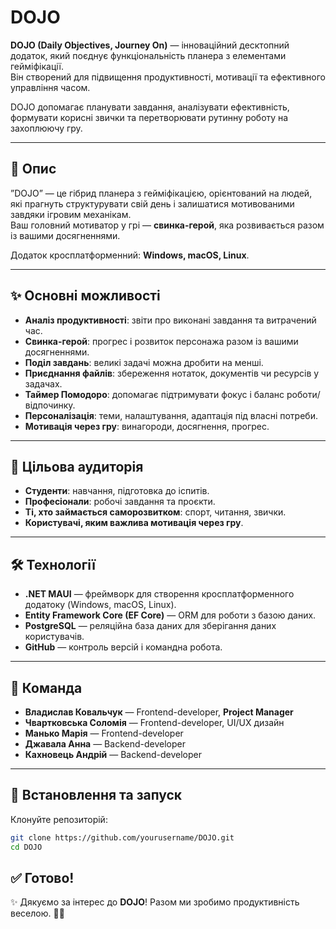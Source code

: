 # DOJO

**DOJO (Daily Objectives, Journey On)** — інноваційний десктопний додаток, який поєднує функціональність планера з елементами гейміфікації.  
Він створений для підвищення продуктивності, мотивації та ефективного управління часом.  

DOJO допомагає планувати завдання, аналізувати ефективність, формувати корисні звички та перетворювати рутинну роботу на захоплюючу гру.

---

## 📖 Опис

”DOJO” — це гібрид планера з гейміфікацією, орієнтований на людей, які прагнуть структурувати свій день і залишатися мотивованими завдяки ігровим механікам.  
Ваш головний мотиватор у грі — **свинка-герой**, яка розвивається разом із вашими досягненнями.  

Додаток кросплатформенний: **Windows, macOS, Linux**.

---

## ✨ Основні можливості

- **Аналіз продуктивності**: звіти про виконані завдання та витрачений час.  
- **Свинка-герой**: прогрес і розвиток персонажа разом із вашими досягненнями.  
- **Поділ завдань**: великі задачі можна дробити на менші.  
- **Приєднання файлів**: збереження нотаток, документів чи ресурсів у задачах.  
- **Таймер Помодоро**: допомагає підтримувати фокус і баланс роботи/відпочинку.  
- **Персоналізація**: теми, налаштування, адаптація під власні потреби.  
- **Мотивація через гру**: винагороди, досягнення, прогрес.  

---

## 🎯 Цільова аудиторія

- **Студенти**: навчання, підготовка до іспитів.  
- **Професіонали**: робочі завдання та проєкти.  
- **Ті, хто займається саморозвитком**: спорт, читання, звички.  
- **Користувачі, яким важлива мотивація через гру**.  

---

## 🛠️ Технології

- **.NET MAUI** — фреймворк для створення кросплатформенного додатоку (Windows, macOS, Linux).  
- **Entity Framework Core (EF Core)** — ORM для роботи з базою даних.  
- **PostgreSQL** — реляційна база даних для зберігання даних користувачів.  
- **GitHub** — контроль версій і командна робота.

---

## 👥 Команда

- **Владислав Ковальчук** — Frontend-developer, **Project Manager**  
- **Чвартковська Соломія** — Frontend-developer, UI/UX дизайн  
- **Манько Марія** — Frontend-developer  
- **Джавала Анна** — Backend-developer  
- **Кахновець Андрій** — Backend-developer  

---

## 🚀 Встановлення та запуск

Клонуйте репозиторій:
   ```bash
   git clone https://github.com/yourusername/DOJO.git
   cd DOJO
   ```

✅ Готово!
---

✨ Дякуємо за інтерес до **DOJO**! Разом ми зробимо продуктивність веселою. 🐷🌟

```
